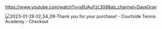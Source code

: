 https://www.youtube.com/watch?v=s6UAuFzL308&ab_channel=DaveGray

![2023-01-28 02_54_09-Thank you for your purchase! - Courtside Tennis Academy - Checkout](https://user-images.githubusercontent.com/90575401/215621407-331ed78e-dfc5-4183-9346-980485e913f8.png)
